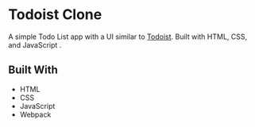 # Todoist Clone

A simple Todo List app with a UI similar to [Todoist](https://todoist.com/). Built with HTML, CSS, and JavaScript .

## Built With

- HTML
- CSS
- JavaScript
- Webpack
